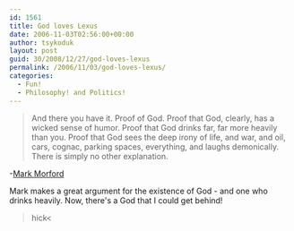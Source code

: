 ```yaml
---
id: 1561
title: God loves Lexus
date: 2006-11-03T02:56:00+00:00
author: tsykoduk
layout: post
guid: 30/2008/12/27/god-loves-lexus
permalink: /2006/11/03/god-loves-lexus/
categories:
  - Fun!
  - Philosophy! and Politics!
---
```

<blockquote>And there you have it. Proof of God. Proof that God, clearly, has a wicked sense of humor. Proof that God drinks far, far more heavily than you. Proof that God sees the deep irony of life, and war, and oil, cars, cognac, parking spaces, everything, and laughs demonically. There is simply no other explanation.</blockquote>

<p>-<a href="http://sfgate.com/cgi-bin/article.cgi?f=/gate/archive/2006/10/27/notes102706.DTL&#38;nl=fix">Mark Morford</a></p>


<p>Mark makes a great argument for the existence of God - and one who drinks heavily. Now, there's a God that I could get behind!</p>


<blockquote>
<p>hick&lt;</p>

</blockquote>